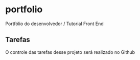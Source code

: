 # portfolio
Portfólio do desenvolvedor / Tutorial Front End

## Tarefas
O controle das tarefas desse projeto será realizado no Github
